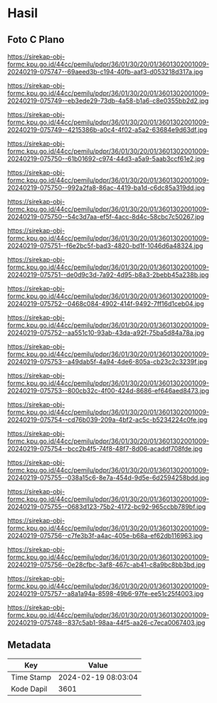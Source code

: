 # Hasil

## Foto C Plano

https://sirekap-obj-formc.kpu.go.id/44cc/pemilu/pdpr/36/01/30/20/01/3601302001009-20240219-075747--69aeed3b-c194-40fb-aaf3-d053218d317a.jpg

https://sirekap-obj-formc.kpu.go.id/44cc/pemilu/pdpr/36/01/30/20/01/3601302001009-20240219-075749--eb3ede29-73db-4a58-b1a6-c8e0355bb2d2.jpg

https://sirekap-obj-formc.kpu.go.id/44cc/pemilu/pdpr/36/01/30/20/01/3601302001009-20240219-075749--4215386b-a0c4-4f02-a5a2-63684e9d63df.jpg

https://sirekap-obj-formc.kpu.go.id/44cc/pemilu/pdpr/36/01/30/20/01/3601302001009-20240219-075750--61b01692-c974-44d3-a5a9-5aab3ccf61e2.jpg

https://sirekap-obj-formc.kpu.go.id/44cc/pemilu/pdpr/36/01/30/20/01/3601302001009-20240219-075750--992a2fa8-86ac-4419-ba1d-c6dc85a319dd.jpg

https://sirekap-obj-formc.kpu.go.id/44cc/pemilu/pdpr/36/01/30/20/01/3601302001009-20240219-075750--54c3d7aa-ef5f-4acc-8d4c-58cbc7c50267.jpg

https://sirekap-obj-formc.kpu.go.id/44cc/pemilu/pdpr/36/01/30/20/01/3601302001009-20240219-075751--f6e2bc5f-bad3-4820-bd1f-1046d6a48324.jpg

https://sirekap-obj-formc.kpu.go.id/44cc/pemilu/pdpr/36/01/30/20/01/3601302001009-20240219-075751--de0d9c3d-7a92-4d95-b8a3-2bebb45a238b.jpg

https://sirekap-obj-formc.kpu.go.id/44cc/pemilu/pdpr/36/01/30/20/01/3601302001009-20240219-075752--0468c084-4902-414f-9492-7ff16d1ceb04.jpg

https://sirekap-obj-formc.kpu.go.id/44cc/pemilu/pdpr/36/01/30/20/01/3601302001009-20240219-075752--aa551c10-93ab-43da-a92f-75ba5d84a78a.jpg

https://sirekap-obj-formc.kpu.go.id/44cc/pemilu/pdpr/36/01/30/20/01/3601302001009-20240219-075753--a49dab5f-4a94-4de6-805a-cb23c2c3239f.jpg

https://sirekap-obj-formc.kpu.go.id/44cc/pemilu/pdpr/36/01/30/20/01/3601302001009-20240219-075753--800cb32c-4f00-424d-8686-ef646aed8473.jpg

https://sirekap-obj-formc.kpu.go.id/44cc/pemilu/pdpr/36/01/30/20/01/3601302001009-20240219-075754--cd76b039-209a-4bf2-ac5c-b5234224c0fe.jpg

https://sirekap-obj-formc.kpu.go.id/44cc/pemilu/pdpr/36/01/30/20/01/3601302001009-20240219-075754--bcc2b4f5-74f8-48f7-8d06-acaddf708fde.jpg

https://sirekap-obj-formc.kpu.go.id/44cc/pemilu/pdpr/36/01/30/20/01/3601302001009-20240219-075755--038a15c6-8e7a-454d-9d5e-6d2594258bdd.jpg

https://sirekap-obj-formc.kpu.go.id/44cc/pemilu/pdpr/36/01/30/20/01/3601302001009-20240219-075755--0683d123-75b2-4172-bc92-965ccbb789bf.jpg

https://sirekap-obj-formc.kpu.go.id/44cc/pemilu/pdpr/36/01/30/20/01/3601302001009-20240219-075756--c7fe3b3f-a4ac-405e-b68a-ef62db116963.jpg

https://sirekap-obj-formc.kpu.go.id/44cc/pemilu/pdpr/36/01/30/20/01/3601302001009-20240219-075756--0e28cfbc-3af8-467c-ab41-c8a9bc8bb3bd.jpg

https://sirekap-obj-formc.kpu.go.id/44cc/pemilu/pdpr/36/01/30/20/01/3601302001009-20240219-075757--a8a1a94a-8598-49b6-97fe-ee51c25f4003.jpg

https://sirekap-obj-formc.kpu.go.id/44cc/pemilu/pdpr/36/01/30/20/01/3601302001009-20240219-075748--837c5ab1-98aa-44f5-aa26-c7eca0067403.jpg


## Metadata

| Key        | Value               |
| ---------- | ------------------- |
| Time Stamp | 2024-02-19 08:03:04 |
| Kode Dapil | 3601                |



